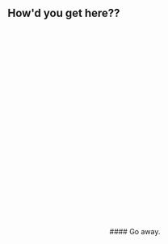 ## How'd you get here??

<div style="width:100%;height:0;padding-bottom:75%;position:relative;">
<img src="https://i.giphy.com/media/YSeWtruZU3jS5dnRfh/giphy.webp" width="100%">
</img>
</div>

<p style="text-align:center;">
#### Go away.
</p>
